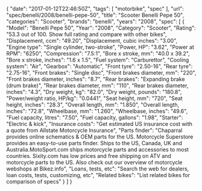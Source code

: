 {
    "date": "2017-01-12T22:46:50Z",
    "tags": [
        "motorbike",
        "spec"
    ],
    "url": "spec\/benelli\/2008\/benelli-pepe-50",
    "title": "Scooter Benelli Pepe 50",
    "categories": "Scooter",
    "brands": "benelli",
    "years": "2008",
    "spec": [
        {
            "Model": "Benelli Pepe 50",
            "Year": "2008",
            "Category": "Scooter",
            "Rating": "53.3 out of 100. Show full rating and compare with other bikes",
            "Displacement, ccm": "49.20",
            "Displacement, cubic inches": "3.00",
            "Engine type": "Single cylinder, two-stroke",
            "Power, HP": "3.62",
            "Power at RPM": "6250",
            "Compression": "7.5:1",
            "Bore x stroke, mm": "40.0 x 39.2",
            "Bore x stroke, inches": "1.6 x 1.5",
            "Fuel system": "Carburettor",
            "Cooling system": "Air",
            "Gearbox": "Automatic",
            "Front tyre": "2.50-16",
            "Rear tyre": "2.75-16",
            "Front brakes": "Single disc",
            "Front brakes diameter, mm": "220",
            "Front brakes diameter, inches": "8.7",
            "Rear brakes": "Expanding brake (drum brake)",
            "Rear brakes diameter, mm": "110",
            "Rear brakes diameter, inches": "4.3",
            "Dry weight, kg": "82.0",
            "Dry weight, pounds": "180.8",
            "Power\/weight ratio, HP\/kg": "0.0441",
            "Seat height, mm": "720",
            "Seat height, inches": "28.3",
            "Overall length, mm": "1.850",
            "Overall length, inches": "72.8",
            "Wheelbase, mm": "1.260",
            "Wheelbase, inches": "49.6",
            "Fuel capacity, litres": "7.50",
            "Fuel capacity, gallons": "1.98",
            "Starter": "Electric & kick",
            "Insurance costs": "Get estimated US insurance cost with a quote from Allstate Motorcycle Insurance",
            "Parts finder": "Chaparral provides online schematics & OEM parts for the US.   Motorcycle Superstore provides an easy-to-use parts finder. Ships to the US, Canada, UK and Australia.MotoSport.com ships motorcycle parts and accessories to most countries.    Sixity.com has low prices and free shipping on ATV and motorcycle parts to the US. Also check out our overview of motorcycle webshops at Bikez.info",
            "Loans, tests, etc": "Search the web for dealers, loan costs, tests, customizing, etc",
            "Related bikes": "List related bikes for comparison of specs"
        }
    ]
}